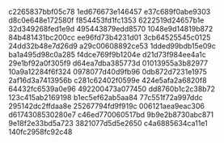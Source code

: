 c2265837bbf05c78
1ed676673e146457
e37c689f0abe9303
d8c0e648e172580f
f854453fd1fc1353
6222519d24657b1e
32d349268fed1e9d
495443879edd8570
1048e9d14819b872
84b481431bc200cc
ee96fd73b4231d01
3cb64525545c0125
24dd32b48e7d26d9
a29c00608892ce53
1dded99bdb15e09c
ba1a495d98c0a285
f4dce769f9b1204e
d21d73f984ee4a1c
29e1bf92a0f305f9
d64ea7dba385773d
01013955a3b82977
10a9a12284f6f324
0978077d40d9fb96
0db872d7231e1975
2af16d3a7413956b
c281c62402f0599e
424e5afa2a6820f8
64432fc6539a0e96
492200473a077450
dd8760b1c2c38b72
123c415ab2169198
b1ec5ef62ab5aa84
77c551f72a997ddc
295142dc2ffdaa8e
25267794fd9f919c
006121aea9eac306
d6174308530280e7
c46ed770060517bd
9b9e2b8730abc871
9e18f2e33bd5a723
3821077d5d5e2650
c4a6885634ca11e1
140fc2958fc92c48

